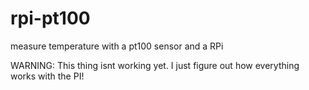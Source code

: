 rpi-pt100
=========

measure temperature with a pt100 sensor and a RPi

WARNING: This thing isnt working yet. I just figure out how everything works with the PI!